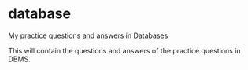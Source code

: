 # database
My practice questions and answers in Databases 

This will contain the questions and answers of the practice questions in DBMS. 

